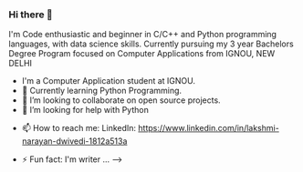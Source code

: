 ### Hi there 👋
I'm Code enthusiastic and beginner in C/C++ and Python programming languages, with data science skills.
Currently pursuing my 3 year Bachelors Degree Program focused on Computer Applications from IGNOU, NEW DELHI

<!--
**narayan2111/narayan2111** is a ✨ _special_ ✨ repository because its `README.md` (this file) appears on your GitHub profile.

Here's something about me:

<!--**- 🔭 I’m currently working on ...-->
- I'm a Computer Application student at IGNOU.
- 🌱 Currently learning Python Programming.
- 👯 I’m looking to collaborate on open source projects.
- 🤔 I’m looking for help with Python
<!-- 💬 Ask me about -->
- 📫 How to reach me: LinkedIn: https://www.linkedin.com/in/lakshmi-narayan-dwivedi-1812a513a
<!-- 😄 Pronouns: ...--->
- ⚡ Fun fact: I'm writer ...
-->
